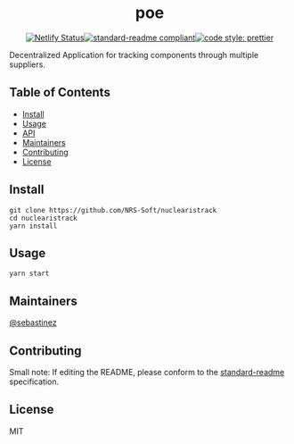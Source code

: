 <div style="text-align:center">
<h1>poe</h1>

[![Netlify Status](https://api.netlify.com/api/v1/badges/0f631d63-bf4e-4145-b0de-2258d9a9e665/deploy-status)](https://app.netlify.com/sites/sad-heyrovsky-a72589/deploys)[![standard-readme compliant](https://img.shields.io/badge/standard--readme-OK-green.svg?style=flat-square)](https://github.com/RichardLitt/standard-readme)[![code style: prettier](https://img.shields.io/badge/code_style-prettier-ff69b4.svg?style=flat-square)](https://github.com/prettier/prettier)</div>

Decentralized Application for tracking components through multiple suppliers.

## Table of Contents

- [Install](#install)
- [Usage](#usage)
- [API](#api)
- [Maintainers](#maintainers)
- [Contributing](#contributing)
- [License](#license)

## Install

```
git clone https://github.com/NRS-Soft/nuclearistrack
cd nuclearistrack
yarn install
```

## Usage

```
yarn start
```

## Maintainers

[@sebastinez](https://github.com/sebastinez)

## Contributing

Small note: If editing the README, please conform to the [standard-readme](https://github.com/RichardLitt/standard-readme) specification.

## License

MIT
